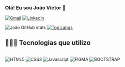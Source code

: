 ### Olá! Eu sou João Victor 👋
[![Gmail](https://img.shields.io/badge/Gmail-D14836?style=for-the-badge&logo=gmail&logoColor=white)](https://mail.google.com/mail/u/2/?pli=1#inbox)
[![Linkedin](https://img.shields.io/badge/LinkedIn-0077B5?style=for-the-badge&logo=linkedin&logoColor=white)](https://www.linkedin.com/in/victor-dev87/)

![João GitHub stats](https://github-readme-stats.vercel.app/api?username=Victor87dev&show_icons=true&theme=radical)
[![Top Langs](https://github-readme-stats.vercel.app/api/top-langs/?username=Victor87dev&layout=pie&theme=radical)](https://github.com/anuraghazra/github-readme-stats)

## 👨🏽‍💻 Tecnologias que utilizo

<div><br/>
  <img aling="" alt="HTML5" src="https://img.shields.io/badge/HTML5-E34F26?style=for-the-badge&logo=html5&logoColor=white" />
  <img aling="" alt="CSS3" src="https://img.shields.io/badge/CSS3-1572B6?style=for-the-badge&logo=css3&logoColor=white" />
  <img aling="" alt="Javascript" src="https://img.shields.io/badge/JavaScript-F7DF1E?style=for-the-badge&logo=javascript&logoColor=black" />
  <img aling="" alt="FIGMA" src="https://img.shields.io/badge/Figma-F24E1E?style=for-the-badge&logo=figma&logoColor=white" />
  <img aling="" alt="BOOTSTRAP" src="https://img.shields.io/badge/Bootstrap-563D7C?style=for-the-badge&logo=bootstrap&logoColor=white" />
</div>  
